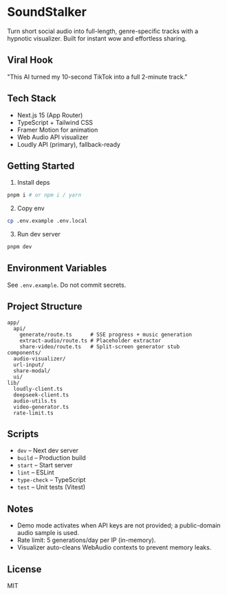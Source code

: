 # SoundStalker

Turn short social audio into full-length, genre-specific tracks with a hypnotic visualizer. Built for instant wow and effortless sharing.

## Viral Hook
"This AI turned my 10-second TikTok into a full 2-minute track."

## Tech Stack
- Next.js 15 (App Router)
- TypeScript + Tailwind CSS
- Framer Motion for animation
- Web Audio API visualizer
- Loudly API (primary), fallback-ready

## Getting Started
1. Install deps
```bash
pnpm i # or npm i / yarn
```
2. Copy env
```bash
cp .env.example .env.local
```
3. Run dev server
```bash
pnpm dev
```

## Environment Variables
See `.env.example`. Do not commit secrets.

## Project Structure
```
app/
  api/
    generate/route.ts      # SSE progress + music generation
    extract-audio/route.ts # Placeholder extractor
    share-video/route.ts   # Split-screen generator stub
components/
  audio-visualizer/
  url-input/
  share-modal/
  ui/
lib/
  loudly-client.ts
  deepseek-client.ts
  audio-utils.ts
  video-generator.ts
  rate-limit.ts
```

## Scripts
- `dev` – Next dev server
- `build` – Production build
- `start` – Start server
- `lint` – ESLint
- `type-check` – TypeScript
- `test` – Unit tests (Vitest)

## Notes
- Demo mode activates when API keys are not provided; a public-domain audio sample is used.
- Rate limit: 5 generations/day per IP (in-memory).
- Visualizer auto-cleans WebAudio contexts to prevent memory leaks.

## License
MIT
